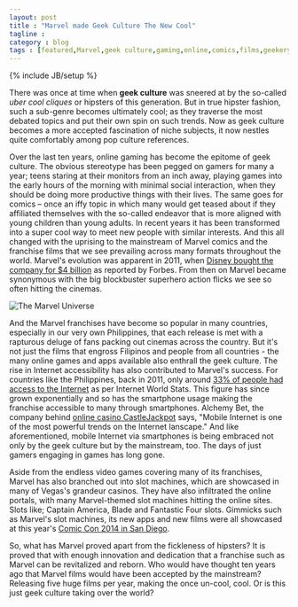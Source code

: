```yaml
---
layout: post
title : "Marvel made Geek Culture The New Cool"
tagline : 
category : blog
tags : [featured,Marvel,geek culture,gaming,online,comics,films,geekery]
---
```

{% include JB/setup %}

There was once at time when **geek culture** was sneered at by the so-called *uber cool cliques* or hipsters of this generation. But in true hipster fashion, such a sub-genre becomes ultimately cool; as they traverse the most debated topics and put their own spin on such trends. Now as geek culture becomes a more accepted fascination of niche subjects, it now nestles quite comfortably among pop culture references. 

Over the last ten years, online gaming has become the epitome of geek culture. The obvious stereotype has been pegged on gamers for many a year; teens staring at their monitors from an inch away, playing games into the early hours of the morning with minimal social interaction, when they should be doing more productive things with their lives. The same goes for comics – once an iffy topic in which many would get teased about if they affiliated themselves with the so-called endeavor that is more aligned with young children than young adults. In recent years it has been transformed into a super cool way to meet new people with similar interests. And this all changed with the uprising to the mainstream of Marvel comics and the franchise films that we see prevailing across many formats throughout the world. Marvel's evolution was apparent in 2011, when [Disney bought the company for $4 billion](http://www.forbes.com/sites/benzingainsights/2012/05/08/disney-bought-marvel-at-4-billion-should-you-buy-disney-at-43/) as reported by Forbes. From then on Marvel became synonymous with the big blockbuster superhero action flicks we see so often hitting the cinemas.

![The Marvel Universe](http://pop-verse.com/wp-content/uploads/2014/01/The_Marvel_Universe.png)

And the Marvel franchises have become so popular in many countries, especially in our very own Philippines, that each release is met with a rapturous deluge of fans packing out cinemas across the country. But it's not just the films that engross Filipinos and people from all countries - the many online games and apps available also enthrall the geek culture. The rise in Internet accessibility has also contributed to Marvel's success. For countries like the Philippines, back in 2011, only around [33% of people had access to the Internet](http://www.internetworldstats.com/asia/ph.htm) as per Internet World Stats. This figure has since grown exponentially and so has the smartphone usage making the franchise accessible to many through smartphones. Alchemy Bet, the company behind [online casino CastleJackpot](https://www.castlejackpot.com/) says, "Mobile Internet is one of the most powerful trends on the Internet lanscape." And like aforementioned, mobile Internet via smartphones is being embraced not only by the geek culture but by the mainstream, too. The days of just gamers engaging in games has long gone.

Aside from the endless video games covering many of its franchises, Marvel has also branched out into slot machines, which are showcased in many of Vegas's grandeur casinos. They have also infiltrated the online portals, with many Marvel-themed slot machines hitting the online sites. Slots like; Captain America, Blade and Fantastic Four slots. Gimmicks such as Marvel's slot machines, its new apps and new films were all showcased at this year's [Comic Con 2014 in San Diego](http://www.comic-con.org/cci).

So, what has Marvel proved apart from the fickleness of hipsters? It is proved that with enough innovation and dedication that a franchise such as Marvel can be revitalized and reborn. Who would have thought ten years ago that Marvel films would have been accepted by the mainstream? Releasing five huge films per year, making the once un-cool, cool. Or is this just geek culture taking over the world?